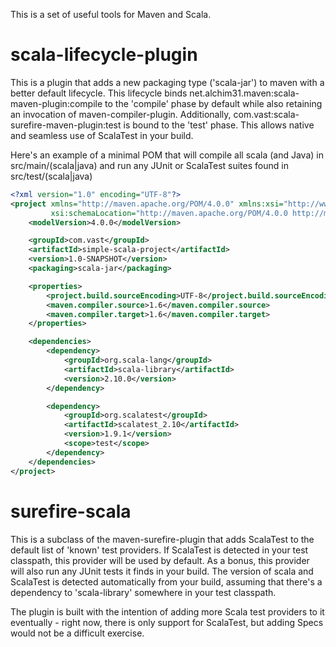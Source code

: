 This is a set of useful tools for Maven and Scala.

# scala-lifecycle-plugin

This is a plugin that adds a new packaging type ('scala-jar') to maven with a better default lifecycle. This lifecycle binds net.alchim31.maven:scala-maven-plugin:compile to the 'compile' phase by default while also retaining an invocation of maven-compiler-plugin. Additionally, com.vast:scala-surefire-maven-plugin:test is bound to the 'test' phase. This allows native and seamless use of ScalaTest in your build.

Here's an example of a minimal POM that will compile all scala (and Java) in src/main/(scala|java) and run any JUnit or ScalaTest suites found in src/test/(scala|java)

````xml
<?xml version="1.0" encoding="UTF-8"?>
<project xmlns="http://maven.apache.org/POM/4.0.0" xmlns:xsi="http://www.w3.org/2001/XMLSchema-instance"
         xsi:schemaLocation="http://maven.apache.org/POM/4.0.0 http://maven.apache.org/xsd/maven-4.0.0.xsd">
    <modelVersion>4.0.0</modelVersion>

    <groupId>com.vast</groupId>
    <artifactId>simple-scala-project</artifactId>
    <version>1.0-SNAPSHOT</version>
    <packaging>scala-jar</packaging>

    <properties>
        <project.build.sourceEncoding>UTF-8</project.build.sourceEncoding>
        <maven.compiler.source>1.6</maven.compiler.source>
        <maven.compiler.target>1.6</maven.compiler.target>
    </properties>

    <dependencies>
        <dependency>
            <groupId>org.scala-lang</groupId>
            <artifactId>scala-library</artifactId>
            <version>2.10.0</version>
        </dependency>

        <dependency>
            <groupId>org.scalatest</groupId>
            <artifactId>scalatest_2.10</artifactId>
            <version>1.9.1</version>
            <scope>test</scope>
        </dependency>
    </dependencies>
</project>
````



# surefire-scala

This is a subclass of the maven-surefire-plugin that adds ScalaTest to the default list of 'known' test providers. If ScalaTest is detected in your test classpath, this provider will be used by default. As a bonus, this provider will also run any JUnit tests it finds in your build. The version of scala and ScalaTest is detected automatically from your build, assuming that there's a dependency to 'scala-library' somewhere in your test classpath.

The plugin is built with the intention of adding more Scala test providers to it eventually - right now, there is only support for ScalaTest, but adding Specs would not be a difficult exercise.
